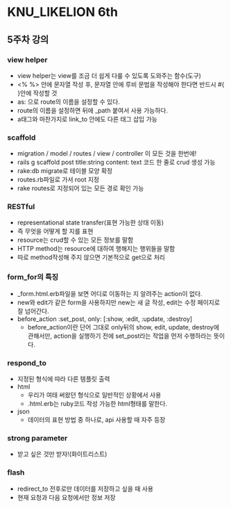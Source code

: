 # KNU_LIKELION 6th 
## 5주차 강의

### view helper 
* view helper는 view를 조금 더 쉽게 다룰 수 있도록 도와주는 함수(도구)
* <% %> 안에 문자열 작성 후, 문자열 안에 루비 문법을 작성해야 한다면 반드시 #{ }안에 작성할 것
* as: 으로 route의 이름을 설정할 수 있다.
* route의 이름을 설정하면 뒤에 _path 붙여서 사용 가능하다.
* a태그와 마찬가지로 link_to 안에도 다른 태그 삽입 가능

### scaffold 
* migration / model / routes / view / controller 이 모든 것을 한번에!
* rails g scaffold post title:string content: text 코드 한 줄로 crud 생성 가능
* rake:db migrate로 테이블 모양 확정
* routes.rb파일로 가서 root 지정
* rake routes로 지정되어 있는 모든 경로 확인 가능

### RESTful
* representational state transfer(표현 가능한 상태 이동)
* 즉 무엇을 어떻게 할 지를 표현
* resource는 crud할 수 있는 모든 정보를 말함
* HTTP method는 resource에 대하여 행해지는 행위들을 말함
* 따로 method작성해 주지 않으면 기본적으로 get으로 처리


### form_for의 특징
* _form.html.erb파일을 보면 어디로 이동하는 지 알려주는 action이 없다.
* new와 edit가 같은 form을 사용하지만 new는 새 글 작성, edit는 수정 페이지로 잘 넘어간다.
* before_action :set_post, only: [:show, :edit, :update, :destroy]
    + before_action이란 단어 그대로 only뒤의 show, edit, update, destroy에 관해서만,
    action을 실행하기 전에 set_post라는 작업을 먼저 수행하라는 뜻이다.

### respond_to 
* 지정된 형식에 따라 다른 템플릿 출력
* html
    + 우리가 여태 써왔던 형식으로 일반적인 상황에서 사용
    + .html.erb는 ruby코드 작성 가능한 html형태를 말한다.
* json
    + 데이터의 표현 방법 중 하나로, api 사용할 때 자주 등장

### strong parameter
* 받고 싶은 것만 받자!(화이트리스트)
 
### flash
* redirect_to 전후로만 데이터를 저장하고 싶을 때 사용
* 현재 요청과 다음 요청에서만 정보 저장
